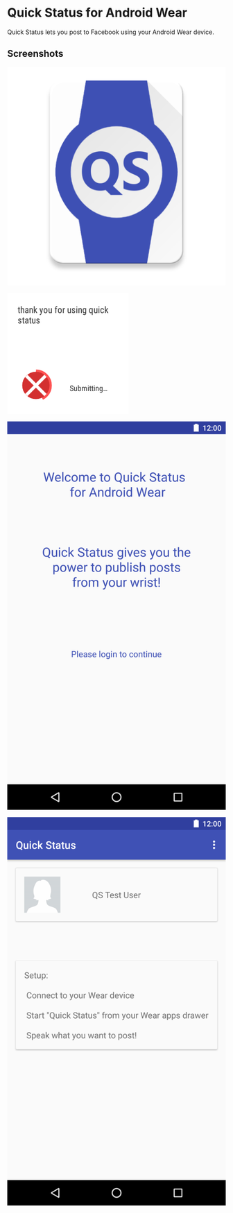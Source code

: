 # Quick Status for Android Wear


Quick Status lets you post to Facebook using your Android Wear device.


## Screenshots


![ScreenShot](/screenshots/web_icon.png)


![ScreenShot](/screenshots/wear_square_screenshot.png)


![ScreenShot](/screenshots/login_screenshot.png)


![ScreenShot](/screenshots/main_screenshot.png)